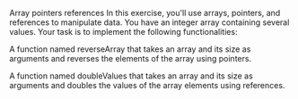 Array pointers references
In this exercise, you'll use arrays, pointers, and references to manipulate data. You have an integer array containing several values. Your task is to implement the following functionalities:

A function named reverseArray that takes an array and its size as arguments and reverses the elements of the array using pointers.

A function named doubleValues that takes an array and its size as arguments and doubles the values of the array elements using references.